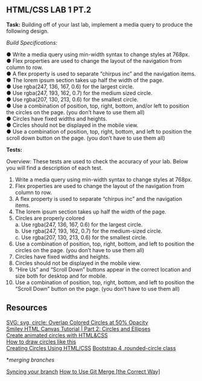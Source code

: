 
## HTML/CSS LAB 1 PT.2

**Task:**
 Building off of your last lab, implement a media query to produce the following design.

*Build Specifications:*

● Write a media query using min-width syntax to change styles at 768px.    
● Flex properties are used to change the layout of the navigation from column to row.  
● A flex property is used to separate “chirpus inc” and the navigation items.    
● The lorem ipsum section takes up half the width of the page.  
● Use rgba(247, 136, 167, 0.6) for the largest circle.  
● Use rgba(247, 193, 162, 0.7) for the medium sized circle.  
● Use rgba(207, 130, 213, 0.6) for the smallest circle.  
● Use a combination of position, top, right, bottom, and/or left to position the circles on
the page. (you don’t have to use them all)  
● Circles have fixed widths and heights.  
● Circles should not be displayed in the mobile view.  
● Use a combination of position, top, right, bottom, and left to position the scroll down
button on the page. (you don’t have to use them all)  


**Tests:**

Overview: These tests are used to check the accuracy of your lab. Below you will find a
description of each test.  
1. Write a media query using min-width syntax to change styles at 768px.  
2. Flex properties are used to change the layout of the navigation from column to row.  
3. A flex property is used to separate “chirpus inc” and the navigation items.  
4. The lorem ipsum section takes up half the width of the page.  
5. Circles are properly colored  
a. Use rgba(247, 136, 167, 0.6) for the largest circle.  
b. Use rgba(247, 193, 162, 0.7) for the medium-sized circle.  
c. Use rgba(207, 130, 213, 0.6) for the smallest circle.  
6. Use a combination of position, top, right, bottom, and left to position the circles on the
page. (you don’t have to use them all)  
7. Circles have fixed widths and heights.  
8. Circles should not be displayed in the mobile view.  
9. “Hire Us” and “Scroll Down” buttons appear in the correct location and size both for
desktop and for mobile.  
10. Use a combination of position, top, right, bottom, and left to position the “Scroll Down”
button on the page. (you don’t have to use them all)  

## Resources

[SVG: svg, circle: Overlap Colored Circles at 50% Opacity](https://medium.com/@nick3499/svg-svg-circle-overlapping-colored-circles-at-50-opacity-b48f892c9ba8)  
[Smiley HTML Canvas Tutorial | Part 2: Circles and Ellipses](https://www.youtube.com/watch?v=78NyTc40Xgo)  
[Create animated circles with HTML&CSS](https://barmejpro.com/create-animated-circles-with-htmlcss/)  
[How to draw circles like this](https://stackoverflow.com/questions/53867382/how-to-draw-circles-using-html-and-css-like-this/53867457)  
[Creating Circles Using HTML/CSS](https://www.kirupa.com/html5/creating_circles_using_html_css.htm)
[Bootstrap 4 .rounded-circle class](https://www.tutorialspoint.com/Bootstrap-4-rounded-circle-class)  

**merging branches*

[Syncing your branch](https://help.github.com/en/desktop/contributing-to-projects/syncing-your-branch)
[How to Use Git Merge [the Correct Way]](https://dev.to/neshaz/how-to-use-git-merge-the-correctway-25pd)
